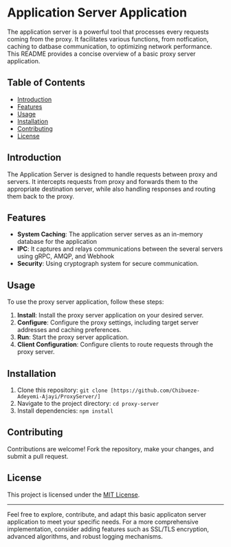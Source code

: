 # Application Server Application

The application server is a powerful tool that processes every requests coming from the proxy. It facilitates various functions, from notfication, caching to datbase communication, to optimizing network performance. This README provides a concise overview of a basic proxy server application.

## Table of Contents

- [Introduction](#introduction)
- [Features](#features)
- [Usage](#usage)
- [Installation](#installation)
- [Contributing](#contributing)
- [License](#license)

## Introduction

The Application Server is designed to handle requests between proxy and servers. It intercepts requests from proxy and forwards them to the appropriate destination server, while also handling responses and routing them back to the proxy.

## Features

- **System Caching**: The application server serves as an in-memory database for the application
- **IPC**: It captures and relays communications between the several servers using gRPC, AMQP, and Webhook
- **Security**: Using cryptograph system for secure communication.

## Usage

To use the proxy server application, follow these steps:

1. **Install**: Install the proxy server application on your desired server.
2. **Configure**: Configure the proxy settings, including target server addresses and caching preferences.
3. **Run**: Start the proxy server application.
4. **Client Configuration**: Configure clients to route requests through the proxy server.

## Installation

1. Clone this repository: `git clone [https://github.com/Chibueze-Adeyemi-Ajayi/ProxyServer/]`
2. Navigate to the project directory: `cd proxy-server`
3. Install dependencies: `npm install`

## Contributing

Contributions are welcome! Fork the repository, make your changes, and submit a pull request.

## License

This project is licensed under the [MIT License](LICENSE).

---

Feel free to explore, contribute, and adapt this basic applicaton server application to meet your specific needs. For a more comprehensive implementation, consider adding features such as SSL/TLS encryption, advanced algorithms, and robust logging mechanisms.
